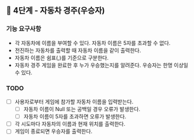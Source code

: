 ## 🚀 4단계 - 자동차 경주(우승자)

### 기능 요구사항
- 각 자동차에 이름을 부여할 수 있다. 자동차 이름은 5자를 초과할 수 없다.
- 전진하는 자동차를 출력할 때 자동차 이름을 같이 출력한다.
- 자동차 이름은 쉼표(,)를 기준으로 구분한다.
- 자동차 경주 게임을 완료한 후 누가 우승했는지를 알려준다. 우승자는 한명 이상일 수 있다.

### TODO
- [ ] 사용자로부터 게임에 참가할 자동차 이름을 입력받는다.
  - [ ] 자동차 이름이 Null 또는 공백일 경우 오류가 발생한다.
  - [ ] 자동차 이름이 5자를 초과하면 오류가 발생한다.
- [ ] 각 시도마다 자동차의 이름과 현재 위치를 출력한다.
- [ ] 게임이 종료되면 우승자를 출력한다.
